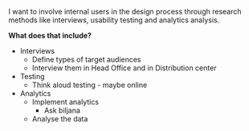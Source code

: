 I want to involve internal users in the design process through research methods like interviews, usability testing and analytics analysis.

**What does that include?**
- Interviews
	- Define types of target audiences
	- Interview them in Head Office and in Distribution center
- Testing
	- Think aloud testing - maybe online
- Analytics
	- Implement analytics
		- Ask biljana
	- Analyse the data
